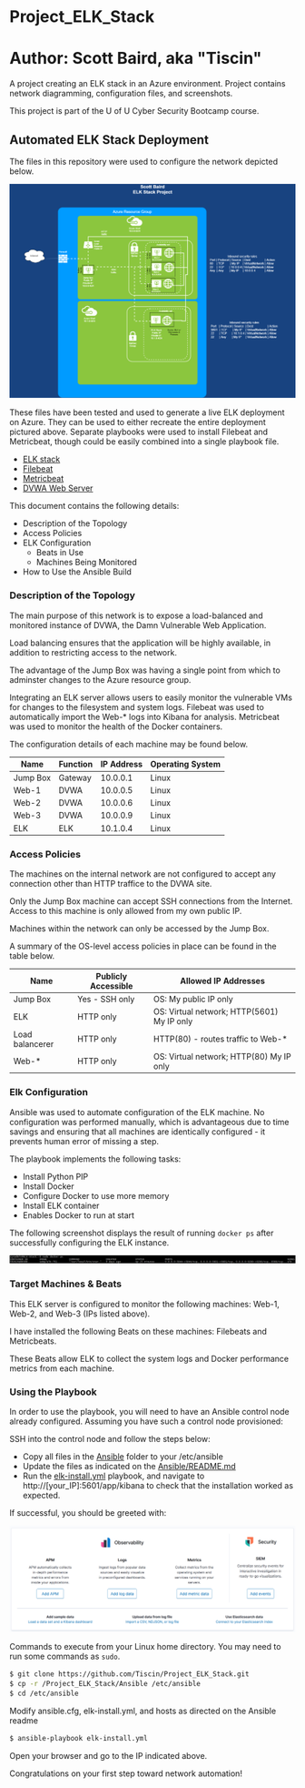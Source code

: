 # Project_ELK_Stack
# Author: Scott Baird, aka "Tiscin"
A project creating an ELK stack in an Azure environment. Project contains network diagramming, configuration files, and screenshots.


This project is part of the U of U Cyber Security Bootcamp course.


## Automated ELK Stack Deployment

The files in this repository were used to configure the network depicted below.

![/Diagrams/ELK-Diagram.png](Diagrams/ELK-Diagram.png)

These files have been tested and used to generate a live ELK deployment on Azure. They can be used to either recreate the entire deployment pictured above. Separate playbooks were used to install Filebeat and Metricbeat, though could be easily combined into a single playbook file.

- [ELK stack](/Ansible/elk-install.yml)
- [Filebeat](/Ansible/filebeat-playbook.yml)
- [Metricbeat](/Ansible/metricbeat-playbook.yml)
- [DVWA Web Server](/Ansible/pentest.yml)

This document contains the following details:
- Description of the Topology
- Access Policies
- ELK Configuration
  - Beats in Use
  - Machines Being Monitored
- How to Use the Ansible Build

### Description of the Topology

The main purpose of this network is to expose a load-balanced and monitored instance of DVWA, the Damn Vulnerable Web Application.

Load balancing ensures that the application will be highly available, in addition to restricting access to the network.

The advantage of the Jump Box was having a single point from which to adminster changes to the Azure resource group.

Integrating an ELK server allows users to easily monitor the vulnerable VMs for changes to the filesystem and system logs. Filebeat was used to automatically import the Web-* logs into Kibana for analysis.  Metricbeat was used to monitor the health of the Docker containers.

The configuration details of each machine may be found below.


| Name     | Function | IP Address | Operating System |
|----------|----------|------------|------------------|
| Jump Box | Gateway  | 10.0.0.1   | Linux            |
| Web-1    | DVWA     | 10.0.0.5   | Linux            |
| Web-2    | DVWA     | 10.0.0.6   | Linux            |
| Web-3    | DVWA     | 10.0.0.9   | Linux            |
| ELK      | ELK      | 10.1.0.4   | Linux            |

### Access Policies

The machines on the internal network are not configured to accept any connection other than HTTP traffice to the DVWA site.

Only the Jump Box machine can accept SSH connections from the Internet. Access to this machine is only allowed from my own public IP.

Machines within the network can only be accessed by the Jump Box.

A summary of the OS-level access policies in place can be found in the table below.

| Name            | Publicly Accessible | Allowed IP Addresses                         |
|-----------------|---------------------|----------------------------------------------|
| Jump Box        | Yes - SSH only      | OS: My public IP only                        |
| ELK             | HTTP only           | OS: Virtual network; HTTP(5601) My IP only   |
| Load balancerer | HTTP only           | HTTP(80) - routes traffic to Web-*           |
| Web-*           | HTTP only           | OS: Virtual network; HTTP(80) My IP only     |

### Elk Configuration

Ansible was used to automate configuration of the ELK machine. No configuration was performed manually, which is advantageous due to time savings and ensuring that all machines are identically configured - it prevents human error of missing a step.

The playbook implements the following tasks:
- Install Python PIP
- Install Docker
- Configure Docker to use more memory
- Install ELK container
- Enables Docker to run at start

The following screenshot displays the result of running `docker ps` after successfully configuring the ELK instance.

![/Screenshots/ELK-Docker.png](Screenshots/ELK-Docker.png)

### Target Machines & Beats
This ELK server is configured to monitor the following machines: Web-1, Web-2, and Web-3 (IPs listed above).

I have installed the following Beats on these machines: Filebeats and Metricbeats.

These Beats allow ELK to collect the system logs and Docker performance metrics from each machine.

### Using the Playbook
In order to use the playbook, you will need to have an Ansible control node already configured. Assuming you have such a control node provisioned: 

SSH into the control node and follow the steps below:
- Copy all files in the [Ansible](Ansible) folder to your /etc/ansible
- Update the files as indicated on the [Ansible/README.md](Ansible/README.md)
- Run the [elk-install.yml](Ansible/elk-install.yml) playbook, and navigate to http://[your_IP]:5601/app/kibana to check that the installation worked as expected.

If successful, you should be greeted with:

![/Screenshots/successful-ELK.png](Screenshots/successful-ELK.png)

Commands to execute from your Linux home directory. You may need to run some commands as `sudo`.

```bash
$ git clone https://github.com/Tiscin/Project_ELK_Stack.git
$ cp -r /Project_ELK_Stack/Ansible /etc/ansible
$ cd /etc/ansible
```

Modify ansible.cfg, elk-install.yml, and hosts as directed on the Ansible readme

```bash
$ ansible-playbook elk-install.yml
```

Open your browser and go to the IP indicated above.

Congratulations on your first step toward network automation!